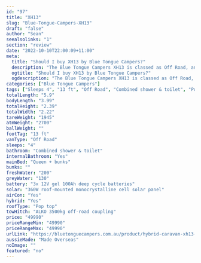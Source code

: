 ```yaml
---
id: "97"
title: "XH13"
slug: "Blue-Tongue-Campers-XH13"
draft: "false"
author: "Sean"
seealsolinks: "1"
section: "review"
date: "2022-10-10T22:00:09+11:00"
meta:
  title: "Should I buy XH13 by Blue Tongue Campers?"
  description: "The Blue Tongue Campers XH13 is classed as Off Road, and sleeps 4 people. It is Made Overseas and comes in at 13 ft. It generally has Combined shower & toilet."
  ogtitle: "Should I buy XH13 by Blue Tongue Campers?"
  ogdescription: "The Blue Tongue Campers XH13 is classed as Off Road, and sleeps 4 people. It is Made Overseas and comes in at 13 ft. It generally has Combined shower & toilet."
categories: ["Blue Tongue Campers"]
tags: ["Sleeps 4", "13 ft", "Off Road", "Combined shower & toilet", "Pop top", "Under 50k", "Made Overseas"]
totalLength: "5.9"
bodyLength: "3.99"
totalHeight: "2.39"
totalWidth: "2.22"
tareWeight: "1945"
atmWeight: "2700"
ballWeight: ""
footTag: "13 ft"
vanType: "Off Road"
sleeps: "4"
bathroom: "Combined shower & toilet"
internalBathroom: "Yes"
mainBed: "Queen + bunks"
bunks: ""
freshWater: "200"
greyWater: "130"
battery: "3x 12V gel 100Ah deep cycle batteries"
solar: "360W roof-mounted monocrystalline cell solar panel"
airCon: "Yes"
hybrid: "Yes"
roofType: "Pop top"
towHitch: "ALKO 3500kg off-road coupling"
price: "49990"
priceRangeMin: "49990"
priceRangeMax: "49990"
urlLink: "https://bluetonguecampers.com.au/product/hybrid-caravan-xh13-2/"
aussieMade: "Made Overseas"
noImage: ""
featured: "no"
---
```

